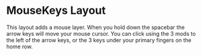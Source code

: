 # MouseKeys Layout

This layout adds a mouse layer. When you hold down the spacebar the arrow keys
will move your mouse cursor. You can click using the 3 mods to the left of the
arrow keys, or the 3 keys under your primary fingers on the home row.
